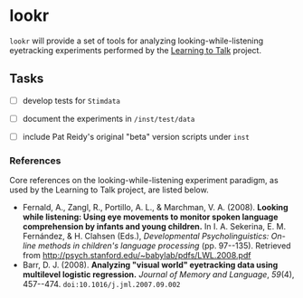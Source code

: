 lookr
=====

`lookr` will provide a set of tools for analyzing looking-while-listening eyetracking experiments performed by the [Learning to Talk](http://learningtotalk.org/) project. 

## Tasks
- [ ] develop tests for `Stimdata`
- [ ] document the experiments in `/inst/test/data`
- [ ] include Pat Reidy's original "beta" version scripts under `inst`


### References
Core references on the looking-while-listening experiment paradigm, as used by the Learning to Talk project, are listed below.

* Fernald, A., Zangl, R., Portillo, A. L., & Marchman, V. A. (2008). __Looking while listening: Using eye movements to monitor spoken language comprehension by infants and young children.__ In I. A. Sekerina, E. M. Fernández, & H. Clahsen (Eds.), _Developmental Psycholinguistics: On-line methods in children's language processing_ (pp. 97--135). Retrieved from http://psych.stanford.edu/~babylab/pdfs/LWL.2008.pdf
* Barr, D. J. (2008). __Analyzing "visual world" eyetracking data using multilevel logistic regression.__ _Journal of Memory and Language_, _59_(4), 457--474. `doi:10.1016/j.jml.2007.09.002`
